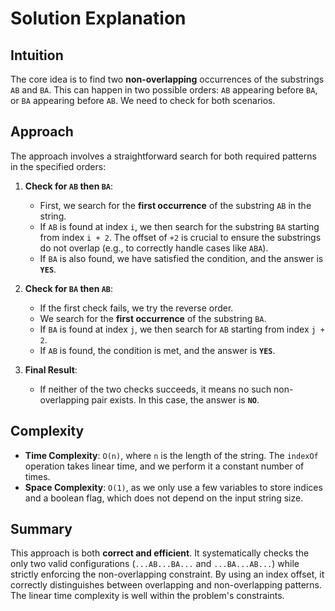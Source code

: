 
# Solution Explanation

## Intuition
The core idea is to find two **non-overlapping** occurrences of the substrings `AB` and `BA`. This can happen in two possible orders: `AB` appearing before `BA`, or `BA` appearing before `AB`. We need to check for both scenarios.

## Approach
The approach involves a straightforward search for both required patterns in the specified orders:

1.  **Check for `AB` then `BA`**:
    - First, we search for the **first occurrence** of the substring `AB` in the string.
    - If `AB` is found at index `i`, we then search for the substring `BA` starting from index `i + 2`. The offset of `+2` is crucial to ensure the substrings do not overlap (e.g., to correctly handle cases like `ABA`).
    - If `BA` is also found, we have satisfied the condition, and the answer is **`YES`**.

2.  **Check for `BA` then `AB`**:
    - If the first check fails, we try the reverse order.
    - We search for the **first occurrence** of the substring `BA`.
    - If `BA` is found at index `j`, we then search for `AB` starting from index `j + 2`.
    - If `AB` is found, the condition is met, and the answer is **`YES`**.

3.  **Final Result**:
    - If neither of the two checks succeeds, it means no such non-overlapping pair exists. In this case, the answer is **`NO`**.

## Complexity
- **Time Complexity**: `O(n)`, where `n` is the length of the string. The `indexOf` operation takes linear time, and we perform it a constant number of times.
- **Space Complexity**: `O(1)`, as we only use a few variables to store indices and a boolean flag, which does not depend on the input string size.

## Summary
This approach is both **correct and efficient**. It systematically checks the only two valid configurations (`...AB...BA...` and `...BA...AB...`) while strictly enforcing the non-overlapping constraint. By using an index offset, it correctly distinguishes between overlapping and non-overlapping patterns. The linear time complexity is well within the problem's constraints.

